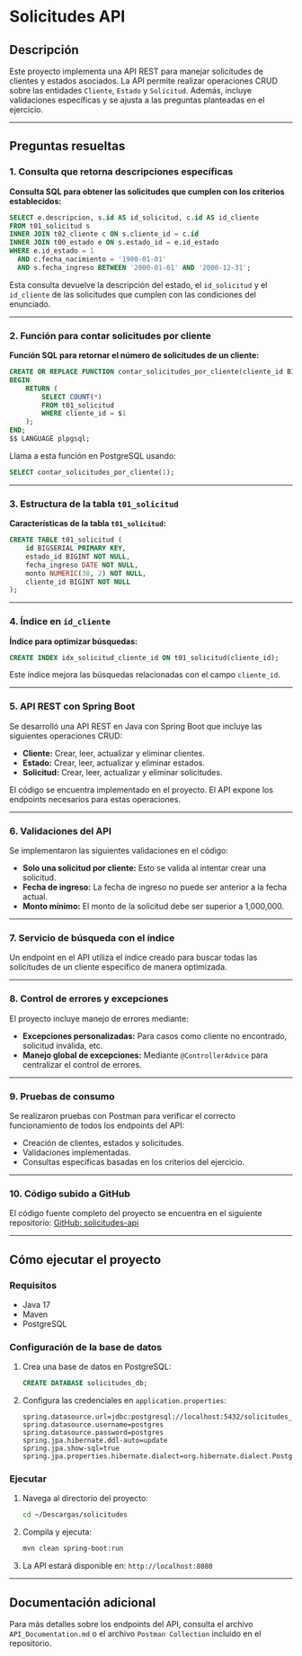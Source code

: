 # Solicitudes API

## Descripción
Este proyecto implementa una API REST para manejar solicitudes de clientes y estados asociados. La API permite realizar operaciones CRUD sobre las entidades `Cliente`, `Estado` y `Solicitud`. Además, incluye validaciones específicas y se ajusta a las preguntas planteadas en el ejercicio.

---

## Preguntas resueltas

### 1. Consulta que retorna descripciones específicas
**Consulta SQL para obtener las solicitudes que cumplen con los criterios establecidos:**
```sql
SELECT e.descripcion, s.id AS id_solicitud, c.id AS id_cliente
FROM t01_solicitud s
INNER JOIN t02_cliente c ON s.cliente_id = c.id
INNER JOIN t00_estado e ON s.estado_id = e.id_estado
WHERE e.id_estado = 1
  AND c.fecha_nacimiento = '1900-01-01'
  AND s.fecha_ingreso BETWEEN '2000-01-01' AND '2000-12-31';
```
Esta consulta devuelve la descripción del estado, el `id_solicitud` y el `id_cliente` de las solicitudes que cumplen con las condiciones del enunciado.

---

### 2. Función para contar solicitudes por cliente
**Función SQL para retornar el número de solicitudes de un cliente:**
```sql
CREATE OR REPLACE FUNCTION contar_solicitudes_por_cliente(cliente_id BIGINT) RETURNS INTEGER AS $$
BEGIN
    RETURN (
        SELECT COUNT(*)
        FROM t01_solicitud
        WHERE cliente_id = $1
    );
END;
$$ LANGUAGE plpgsql;
```
Llama a esta función en PostgreSQL usando:
```sql
SELECT contar_solicitudes_por_cliente(1);
```

---

### 3. Estructura de la tabla `t01_solicitud`
**Características de la tabla `t01_solicitud`:**
```sql
CREATE TABLE t01_solicitud (
    id BIGSERIAL PRIMARY KEY,
    estado_id BIGINT NOT NULL,
    fecha_ingreso DATE NOT NULL,
    monto NUMERIC(38, 2) NOT NULL,
    cliente_id BIGINT NOT NULL
);
```

---

### 4. Índice en `id_cliente`
**Índice para optimizar búsquedas:**
```sql
CREATE INDEX idx_solicitud_cliente_id ON t01_solicitud(cliente_id);
```
Este índice mejora las búsquedas relacionadas con el campo `cliente_id`.

---

### 5. API REST con Spring Boot
Se desarrolló una API REST en Java con Spring Boot que incluye las siguientes operaciones CRUD:
- **Cliente:** Crear, leer, actualizar y eliminar clientes.
- **Estado:** Crear, leer, actualizar y eliminar estados.
- **Solicitud:** Crear, leer, actualizar y eliminar solicitudes.

El código se encuentra implementado en el proyecto. El API expone los endpoints necesarios para estas operaciones.

---

### 6. Validaciones del API
Se implementaron las siguientes validaciones en el código:
- **Solo una solicitud por cliente:**
  Esto se valida al intentar crear una solicitud.
- **Fecha de ingreso:**
  La fecha de ingreso no puede ser anterior a la fecha actual.
- **Monto mínimo:**
  El monto de la solicitud debe ser superior a 1,000,000.

---

### 7. Servicio de búsqueda con el índice
Un endpoint en el API utiliza el índice creado para buscar todas las solicitudes de un cliente específico de manera optimizada.

---

### 8. Control de errores y excepciones
El proyecto incluye manejo de errores mediante:
- **Excepciones personalizadas:** Para casos como cliente no encontrado, solicitud inválida, etc.
- **Manejo global de excepciones:** Mediante `@ControllerAdvice` para centralizar el control de errores.

---

### 9. Pruebas de consumo
Se realizaron pruebas con Postman para verificar el correcto funcionamiento de todos los endpoints del API:
- Creación de clientes, estados y solicitudes.
- Validaciones implementadas.
- Consultas específicas basadas en los criterios del ejercicio.

---

### 10. Código subido a GitHub
El código fuente completo del proyecto se encuentra en el siguiente repositorio:
[GitHub: solicitudes-api](https://github.com/daniels0009/solicitudes)

---

## Cómo ejecutar el proyecto

### Requisitos
- Java 17
- Maven
- PostgreSQL

### Configuración de la base de datos
1. Crea una base de datos en PostgreSQL:
   ```sql
   CREATE DATABASE solicitudes_db;
   ```
2. Configura las credenciales en `application.properties`:
   ```properties
   spring.datasource.url=jdbc:postgresql://localhost:5432/solicitudes_db
   spring.datasource.username=postgres
   spring.datasource.password=postgres
   spring.jpa.hibernate.ddl-auto=update
   spring.jpa.show-sql=true
   spring.jpa.properties.hibernate.dialect=org.hibernate.dialect.PostgreSQLDialect
   ```

### Ejecutar
1. Navega al directorio del proyecto:
   ```bash
   cd ~/Descargas/solicitudes
   ```
2. Compila y ejecuta:
   ```bash
   mvn clean spring-boot:run
   ```
3. La API estará disponible en: `http://localhost:8080`

---

## Documentación adicional
Para más detalles sobre los endpoints del API, consulta el archivo `API_Documentation.md` o el archivo `Postman Collection` incluido en el repositorio.
